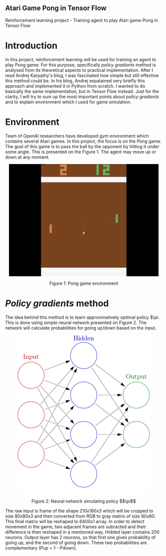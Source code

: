 ## Atari Game Pong in Tensor Flow

Reinforcement learning project - Training agent to play Atari game Pong in Tensor Flow

# Introduction

In this project, reinforcement learning will be used for training an agent to play Pong game. For this purpose, specifically *policy gradients* method is analysed from its theoretical aspects to practical implementation. After I read Andrej Karpathy's blog, I was fascinated how simple but still effective this method could be. In his blog, Andrej expalained very briefly this approach and implemented it in Python from scratch. I wanted to do basically the same implementation, but in Tensor Flow instead. Just for the clarity, I will try to sum up the most important points about *policy gradients* and to explain environment which I used for game simulation.

# Environment

Team of OpenAI researchers have developed *gym* environment which contains several Atari games. In this project, the focus is on the Pong game. The goal of this game is to pass the ball by the opponent by hitting it under some angle. This is presented on the Figure 1. The agent may move up or down at any moment. 

<p align="center">
<img style="float: center;margin:0 auto; " align="center" src="./images/hqdefault.jpg">   
<div align="center">
Figure 1: Pong game environment
</div>
</p>

# *Policy gradients* method

The idea behind this method is to learn approximatively optimal policy $\pi. This is done using simple neural network presented on Figure 2. The network will calculate probabilities for going up/down based on the input. 

<p align="center">
<img style="float: center;margin:0 auto; " align="center" src="./images/nn.png">   
<div align="center">
Figure 2: Neural network simulating policy $$\pi$$
</div>
</p>

The raw input is frame of the shape 210x160x3 which will be cropped to size 80x80x3 and then converted from RGB to gray matrix of size 80x80. This final matrix will be reshaped to 6400x1 array. In order to detect movement in the game, two adjacent frames are subracted and their difference is then reshaped in a mentioned way. Hidded layer contains 200 neurons. Output layer has 2 neurons, so that first one gives probability of going up, and the second of going down. These two probabilities are complementary (Pup = 1 - Pdown). 






